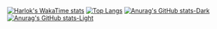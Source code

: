 
[![Harlok's WakaTime stats](https://github-readme-stats.vercel.app/api/wakatime?username=dojinss)](https://github.com/dojinss/github-readme-stats)
[![Top Langs](https://github-readme-stats.vercel.app/api/top-langs/?username=dojinss&layout=donut)](https://github.com/dojinss/github-readme-stats)
[![Anurag's GitHub stats-Dark](https://github-readme-stats.vercel.app/api?username=dojinss&show_icons=true&theme=dark#gh-dark-mode-only)](https://github.com/dojinss/github-readme-stats#gh-dark-mode-only)
[![Anurag's GitHub stats-Light](https://github-readme-stats.vercel.app/api?username=dojinss&show_icons=true&theme=default#gh-light-mode-only)](https://github.com/dojinss/github-readme-stats#gh-light-mode-only)
